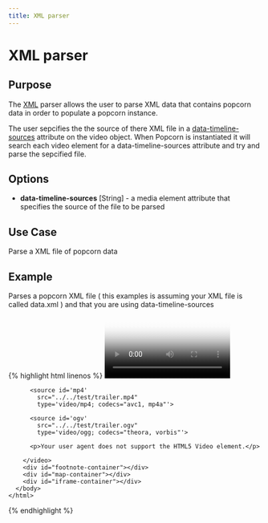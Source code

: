 ```yaml
---
title: XML parser 
---
```

# XML parser #

## Purpose ##

The [XML](http://en.wikipedia.org/wiki/XML) parser allows the user to parse XML data that contains popcorn data in order to populate a popcorn instance.

The user sepcifies the the source of there XML file in a [data-timeline-sources](/popcorn-docs/modules/#data-timeline-sources) attribute on the video object.  When Popcorn is instantiated it will search each video element for a data-timeline-sources attribute and try and parse the sepcified file.

## Options ##

* **data-timeline-sources** \[String\] - a media element attribute that specifies the source of the file to be parsed

## Use Case ##

Parse a XML file of popcorn data

## Example ##

Parses a popcorn XML file ( this examples is assuming your XML file is called data.xml ) and that you are using data-timeline-sources

{% highlight html linenos %}
    <html>
      <head>
        <script src="popcorn-complete.js"></script>
      </head>
      <body>
        <video id="video" data-timeline-sources="data/data.XML"
          controls
          width='250px'
          poster="../../test/poster.png">

          <source id='mp4'
            src="../../test/trailer.mp4"
            type='video/mp4; codecs="avc1, mp4a"'>

          <source id='ogv'
            src="../../test/trailer.ogv"
            type='video/ogg; codecs="theora, vorbis"'>

          <p>Your user agent does not support the HTML5 Video element.</p>

        </video>
        <div id="footnote-container"></div>
        <div id="map-container"></div>
        <div id="iframe-container"></div>
      </body>
    </html>
{% endhighlight %}
